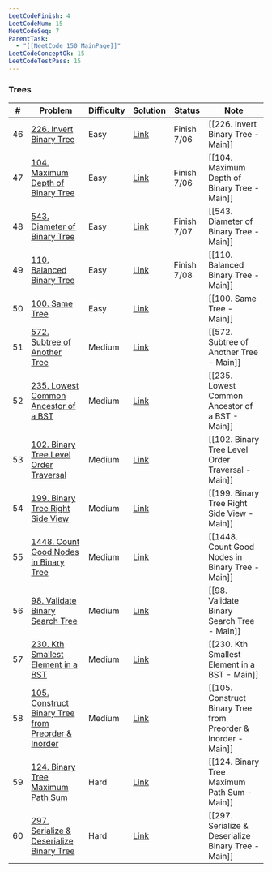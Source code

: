 ```yaml
---
LeetCodeFinish: 4
LeetCodeNum: 15
NeetCodeSeq: 7
ParentTask:
  - "[[NeetCode 150 MainPage]]"
LeetCodeConceptOk: 15
LeetCodeTestPass: 15
---
```


### Trees

| #   | Problem                                                                                                                          | Difficulty | Solution                                                                          | Status      | Note                                                          |
| --- | -------------------------------------------------------------------------------------------------------------------------------- | ---------- | --------------------------------------------------------------------------------- | ----------- | ------------------------------------------------------------- |
| 46  | [226. Invert Binary Tree](https://leetcode.com/problems/invert-binary-tree/)                                                     | Easy       | [Link](https://neetcode.io/solutions/invert-binary-tree)                          | Finish 7/06 | [[226. Invert Binary Tree - Main]]                            |
| 47  | [104. Maximum Depth of Binary Tree](https://leetcode.com/problems/maximum-depth-of-binary-tree/)                                 | Easy       | [Link](https://neetcode.io/solutions/maximum-depth-of-binary-tree)                | Finish 7/06 | [[104. Maximum Depth of Binary Tree - Main]]                  |
| 48  | [543. Diameter of Binary Tree](https://leetcode.com/problems/diameter-of-binary-tree/)                                           | Easy       | [Link](https://neetcode.io/solutions/diameter-of-binary-tree)                     | Finish 7/07 | [[543. Diameter of Binary Tree - Main]]                       |
| 49  | [110. Balanced Binary Tree](https://leetcode.com/problems/balanced-binary-tree/)                                                 | Easy       | [Link](https://neetcode.io/solutions/balanced-binary-tree)                        | Finish 7/08 | [[110. Balanced Binary Tree - Main]]                          |
| 50  | [100. Same Tree](https://leetcode.com/problems/same-tree/)                                                                       | Easy       | [Link](https://neetcode.io/solutions/same-tree)                                   |             | [[100. Same Tree - Main]]                                     |
| 51  | [572. Subtree of Another Tree](https://leetcode.com/problems/subtree-of-another-tree/)                                           | Medium     | [Link](https://neetcode.io/solutions/subtree-of-another-tree)                     |             | [[572. Subtree of Another Tree - Main]]                       |
| 52  | [235. Lowest Common Ancestor of a BST](https://leetcode.com/problems/lowest-common-ancestor-of-a-bst/)                           | Medium     | [Link](https://neetcode.io/solutions/lowest-common-ancestor-of-a-bst)             |             | [[235. Lowest Common Ancestor of a BST - Main]]               |
| 53  | [102. Binary Tree Level Order Traversal](https://leetcode.com/problems/binary-tree-level-order-traversal/)                       | Medium     | [Link](https://neetcode.io/solutions/binary-tree-level-order-traversal)           |             | [[102. Binary Tree Level Order Traversal - Main]]             |
| 54  | [199. Binary Tree Right Side View](https://leetcode.com/problems/binary-tree-right-side-view/)                                   | Medium     | [Link](https://neetcode.io/solutions/binary-tree-right-side-view)                 |             | [[199. Binary Tree Right Side View - Main]]                   |
| 55  | [1448. Count Good Nodes in Binary Tree](https://leetcode.com/problems/count-good-nodes-in-binary-tree/)                          | Medium     | [Link](https://neetcode.io/solutions/count-good-nodes-in-binary-tree)             |             | [[1448. Count Good Nodes in Binary Tree - Main]]              |
| 56  | [98. Validate Binary Search Tree](https://leetcode.com/problems/validate-binary-search-tree/)                                    | Medium     | [Link](https://neetcode.io/solutions/validate-binary-search-tree)                 |             | [[98. Validate Binary Search Tree - Main]]                    |
| 57  | [230. Kth Smallest Element in a BST](https://leetcode.com/problems/kth-smallest-element-in-a-bst/)                               | Medium     | [Link](https://neetcode.io/solutions/kth-smallest-element-in-a-bst)               |             | [[230. Kth Smallest Element in a BST - Main]]                 |
| 58  | [105. Construct Binary Tree from Preorder & Inorder](https://leetcode.com/problems/construct-binary-tree-from-preorder-inorder/) | Medium     | [Link](https://neetcode.io/solutions/construct-binary-tree-from-preorder-inorder) |             | [[105. Construct Binary Tree from Preorder & Inorder - Main]] |
| 59  | [124. Binary Tree Maximum Path Sum](https://leetcode.com/problems/binary-tree-maximum-path-sum/)                                 | Hard       | [Link](https://neetcode.io/solutions/binary-tree-maximum-path-sum)                |             | [[124. Binary Tree Maximum Path Sum - Main]]                  |
| 60  | [297. Serialize & Deserialize Binary Tree](https://leetcode.com/problems/serialize-deserialize-binary-tree/)                     | Hard       | [Link](https://neetcode.io/solutions/serialize-deserialize-binary-tree)           |             | [[297. Serialize & Deserialize Binary Tree - Main]]           |
